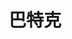 ﻿---
title: 巴特克
second_title: Aspose.Cells Cloud Documen
type: docs
url: /zh/batch/
keywords: Batch processing of multiple excel files
description: Aspose.Cells 云API支持批量处理多个excel文件。 SDK支持多种开发语言。它们包括 Android、C#、Go、Java、NodeJS、Perl、PHP、Python、Ruby 和 swift
weight: 29
---
